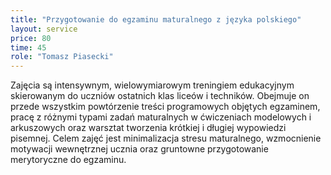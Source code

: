 ```yaml
---
title: "Przygotowanie do egzaminu maturalnego z języka polskiego"
layout: service
price: 80
time: 45
role: "Tomasz Piasecki"
---
```


Zajęcia są intensywnym, wielowymiarowym treningiem edukacyjnym skierowanym do uczniów ostatnich klas liceów i techników. Obejmuje on przede wszystkim powtórzenie treści programowych objętych egzaminem, pracę z różnymi typami zadań maturalnych w ćwiczeniach modelowych i arkuszowych oraz warsztat tworzenia krótkiej i długiej wypowiedzi pisemnej. Celem zajęć jest minimalizacja stresu maturalnego, wzmocnienie motywacji wewnętrznej ucznia oraz gruntowne przygotowanie merytoryczne do egzaminu.

